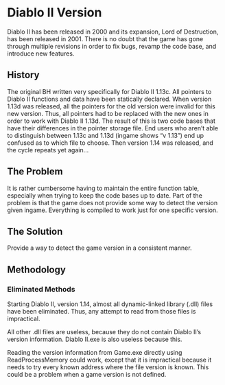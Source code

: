 # Diablo II Version

Diablo II has been released in 2000 and its expansion, Lord of Destruction, has been released in 2001. There is no doubt that the game has gone through multiple revisions in order to fix bugs, revamp the code base, and introduce new features.

## History

The original BH written very specifically for Diablo II 1.13c. All pointers to Diablo II functions and data have been statically declared. When version 1.13d was released, all the pointers for the old version were invalid for this new version. Thus, all pointers had to be replaced with the new ones in order to work with Diablo II 1.13d. The result of this is two code bases that have their differences in the pointer storage file. End users who aren’t able to distinguish between 1.13c and 1.13d (ingame shows “v 1.13”) end up confused as to which file to choose. Then version 1.14 was released, and the cycle repeats yet again…

## The Problem

It is rather cumbersome having to maintain the entire function table, especially when trying to keep the code bases up to date. Part of the problem is that the game does not provide some way to detect the version given ingame. Everything is compiled to work just for one specific version.

## The Solution

Provide a way to detect the game version in a consistent manner.

## Methodology

### Eliminated Methods

Starting Diablo II, version 1.14, almost all dynamic-linked library (.dll) files have been eliminated. Thus, any attempt to read from those files is impractical.

All other .dll files are useless, because they do not contain Diablo II’s version information. Diablo II.exe is also useless because this.

Reading the version information from Game.exe directly using ReadProcessMemory could work, except that it is impractical because it needs to try every known address where the file version is known. This could be a problem when a game version is not defined.


